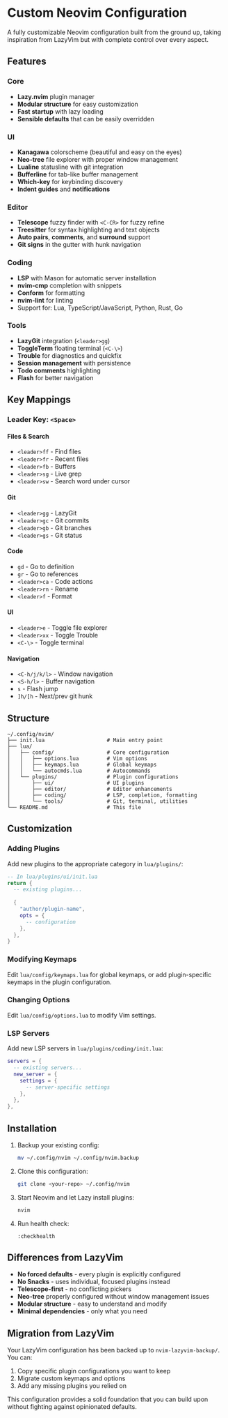 # Custom Neovim Configuration

A fully customizable Neovim configuration built from the ground up, taking inspiration from LazyVim but with complete control over every aspect.

## Features

### Core
- **Lazy.nvim** plugin manager
- **Modular structure** for easy customization
- **Fast startup** with lazy loading
- **Sensible defaults** that can be easily overridden

### UI
- **Kanagawa** colorscheme (beautiful and easy on the eyes)
- **Neo-tree** file explorer with proper window management
- **Lualine** statusline with git integration
- **Bufferline** for tab-like buffer management
- **Which-key** for keybinding discovery
- **Indent guides** and **notifications**

### Editor
- **Telescope** fuzzy finder with `<C-CR>` for fuzzy refine
- **Treesitter** for syntax highlighting and text objects
- **Auto pairs**, **comments**, and **surround** support
- **Git signs** in the gutter with hunk navigation

### Coding
- **LSP** with Mason for automatic server installation
- **nvim-cmp** completion with snippets
- **Conform** for formatting
- **nvim-lint** for linting
- Support for: Lua, TypeScript/JavaScript, Python, Rust, Go

### Tools
- **LazyGit** integration (`<leader>gg`)
- **ToggleTerm** floating terminal (`<C-\>`)
- **Trouble** for diagnostics and quickfix
- **Session management** with persistence
- **Todo comments** highlighting
- **Flash** for better navigation

## Key Mappings

### Leader Key: `<Space>`

#### Files & Search
- `<leader>ff` - Find files
- `<leader>fr` - Recent files  
- `<leader>fb` - Buffers
- `<leader>sg` - Live grep
- `<leader>sw` - Search word under cursor

#### Git
- `<leader>gg` - LazyGit
- `<leader>gc` - Git commits
- `<leader>gb` - Git branches
- `<leader>gs` - Git status

#### Code
- `gd` - Go to definition
- `gr` - Go to references
- `<leader>ca` - Code actions
- `<leader>rn` - Rename
- `<leader>f` - Format

#### UI
- `<leader>e` - Toggle file explorer
- `<leader>xx` - Toggle Trouble
- `<C-\>` - Toggle terminal

#### Navigation
- `<C-h/j/k/l>` - Window navigation
- `<S-h/l>` - Buffer navigation
- `s` - Flash jump
- `]h/[h` - Next/prev git hunk

## Structure

```
~/.config/nvim/
├── init.lua                    # Main entry point
├── lua/
│   ├── config/                 # Core configuration
│   │   ├── options.lua         # Vim options
│   │   ├── keymaps.lua         # Global keymaps
│   │   └── autocmds.lua        # Autocommands
│   └── plugins/                # Plugin configurations
│       ├── ui/                 # UI plugins
│       ├── editor/             # Editor enhancements
│       ├── coding/             # LSP, completion, formatting
│       └── tools/              # Git, terminal, utilities
└── README.md                   # This file
```

## Customization

### Adding Plugins
Add new plugins to the appropriate category in `lua/plugins/`:

```lua
-- In lua/plugins/ui/init.lua
return {
  -- existing plugins...
  
  {
    "author/plugin-name",
    opts = {
      -- configuration
    },
  },
}
```

### Modifying Keymaps
Edit `lua/config/keymaps.lua` for global keymaps, or add plugin-specific keymaps in the plugin configuration.

### Changing Options
Edit `lua/config/options.lua` to modify Vim settings.

### LSP Servers
Add new LSP servers in `lua/plugins/coding/init.lua`:

```lua
servers = {
  -- existing servers...
  new_server = {
    settings = {
      -- server-specific settings
    },
  },
},
```

## Installation

1. Backup your existing config:
   ```bash
   mv ~/.config/nvim ~/.config/nvim.backup
   ```

2. Clone this configuration:
   ```bash
   git clone <your-repo> ~/.config/nvim
   ```

3. Start Neovim and let Lazy install plugins:
   ```bash
   nvim
   ```

4. Run health check:
   ```
   :checkhealth
   ```

## Differences from LazyVim

- **No forced defaults** - every plugin is explicitly configured
- **No Snacks** - uses individual, focused plugins instead
- **Telescope-first** - no conflicting pickers
- **Neo-tree** properly configured without window management issues
- **Modular structure** - easy to understand and modify
- **Minimal dependencies** - only what you need

## Migration from LazyVim

Your LazyVim configuration has been backed up to `nvim-lazyvim-backup/`. You can:

1. Copy specific plugin configurations you want to keep
2. Migrate custom keymaps and options
3. Add any missing plugins you relied on

This configuration provides a solid foundation that you can build upon without fighting against opinionated defaults.